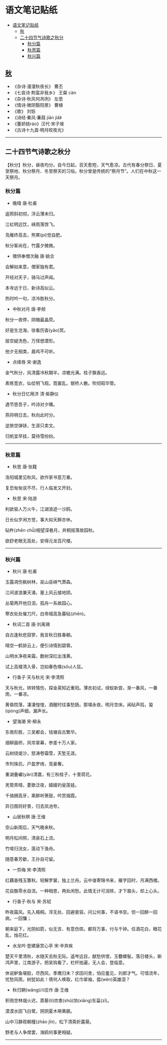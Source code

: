 # 语文笔记贴纸

- [语文笔记贴纸](#%e8%af%ad%e6%96%87%e7%ac%94%e8%ae%b0%e8%b4%b4%e7%ba%b8)
  - [秋](#%e7%a7%8b)
  - [二十四节气诗歌之秋分](#%e4%ba%8c%e5%8d%81%e5%9b%9b%e8%8a%82%e6%b0%94%e8%af%97%e6%ad%8c%e4%b9%8b%e7%a7%8b%e5%88%86)
    - [秋分篇](#%e7%a7%8b%e5%88%86%e7%af%87)
    - [秋思篇](#%e7%a7%8b%e6%80%9d%e7%af%87)
    - [秋兴篇](#%e7%a7%8b%e5%85%b4%e7%af%87)

## [秋](../four-seasons)

- 《杂诗·漫漫秋夜长》 曹丕
- 《七哀诗·荆蛮非我乡》 王粲 càn
- 《杂诗·秋风何冽冽》 左思
- 《情诗·微阴翳阳景》 曹植
- 《歌》 刘铄
- 《诗经·秦风·蒹葭 jiān jiā》
- 《董娇娆ráo》汉代·宋子侯
- 《古诗十九首·明月皎夜光》

---

## 二十四节气诗歌之秋分

【秋分】秋分，昼夜均分。自今日起，百天愈短，天气愈凉。古代有春分祭日、夏至祭地、秋分祭月、冬至祭天的习俗。秋分曾是传统的“祭月节”。人们在中秋这一天祭月。

### 秋分篇

- 晚晴 唐·杜甫

返照斜初彻，浮云薄未归。

江虹明远饮，峡雨落馀飞。

凫雁终高去，熊罴(pí)觉自肥。

秋分客尚在，竹露夕微微。

- 赠供奉僧次融 唐·姚合

会解如来意，僧家独有君。

开经对天子，骑马过声闻。

本寺远于日，新诗高似云。

热时吟一句，凉冷胜秋分。

- 中秋对月 唐·李频

秋分一夜停，阴魄最晶荧。

好是生沧海，徐看历杳(yǎo)冥。

层空疑洗色，万怪想潜形。

他夕无相类，晨鸡不可听。

- 点绛唇 宋·谢逸

金气秋分，风清露冷秋期半。凉蟾光满。桂子飘香远。

素练宽衣，仙仗明飞观。霓裳乱。银桥人散。吹彻昭华管。

- 秋分日忆用济 清·紫静仪
  
遇节思吾子，吟诗对夕曛。

燕将明日去，秋向此时分。

逆旅空弹铗，生涯只卖文。

归帆宜早挂，莫待雪纷纷。

---

### 秋思篇

- 秋思 唐·张籍

洛阳城里见秋风，欲作家书意万重。

复恐匆匆说不尽，行人临发又开封。

- 秋思 宋·陆游

利欲驱人万火牛，江湖浪迹一沙鸥。

日长似岁闲方觉，事大如天醉亦休。

砧杵(zhēn chǚ)相望深巷月，井桐摇落故园秋。

欲舒老眼无高处，安得元龙百尺楼。

---

### 秋兴篇

- 秋兴 唐·杜甫

玉露凋伤枫树林，巫山巫峡气萧森。

江间波浪兼天涌，塞上风云接地阴。

丛菊两开他日泪，孤舟一系故园心。

寒衣处处催刀尺，白帝城高急暮砧(zhēn)。

- 秋词二首 唐·刘禹锡

自古逢秋悲寂寥，我言秋日胜春朝。

晴空一鹤排云上，便引诗情到碧霄。

山明水净夜来霜，数树深红出浅黄。

试上高楼清入骨，岂如春色嗾(sǒu)人狂。

- 行香子·天与秋光 宋·李清照

天与秋光，转转情伤，探金英知近重阳。薄衣初试，绿蚁新尝，渐一番风，一番雨，一番凉。

黄昏院落，凄凄惶惶，酒醒时往事愁肠。那堪永夜，明月空床。闻砧声捣，蛩(qióng)声细，漏声长。

- 望海潮 宋·柳永

东南形胜，三吴都会，钱塘自古繁华。

烟柳画桥，风帘翠幕，参差十万人家。

云树绕堤沙，怒涛卷霜雪，天堑无涯。

市列珠玑，户盈罗绮，竞豪奢。

重湖叠巘(yǎn)清嘉，有三秋桂子，十里荷花。

羌管弄晴，菱歌泛夜，嬉嬉钓叟莲娃。

千骑拥高牙，乘醉听箫鼓，吟赏烟霞。

异日图将好景，归去凤池夸。

- 山居秋暝 唐·王维

空山新雨后，天气晚来秋。

明月松间照，清泉石上流。

竹喧归浣女，莲动下渔舟。

随意春芳歇，王孙自可留。

- 一剪梅 宋·李清照

红藕香残玉簟秋。轻解罗裳，独上兰舟。云中谁寄锦书来，雁字回时，月满西楼。

花自飘零水自流。一种相思，两处闲愁。此情无计可消除，才下眉头，却上心头。

- 行香子·秋与 宋·苏轼

昨夜霜风。先入梧桐。浑无处、回避衰容。问公何事，不语书空。但一回醉一回病，一回慵；

朝来庭下，光阴如箭，似无言、有意伤侬。都将万事，付与千钟。任酒花白，眼花乱，烛花红。

- 水龙吟·登建康赏心亭 宋·辛弃疾

楚天千里清秋，水随天去秋无际。遥岑远目，献愁供恨，玉簪螺髻。落日楼头，断鸿声里，江南游子。把吴钩看了，栏杆拍遍，无人会，登临意。

休说鲈鱼堪脍，尽西风，季鹰归未？求田问舍，怕应羞见，刘郎才气。可惜流年，忧愁风雨，树犹如此！倩何人唤取，红巾翠袖，揾(wèn)英雄泪？

- 秋归辋(wǎng)川庄作 唐·王维

积雨空林烟火迟，蒸藜(lí)炊黍(shǔ)饷(xiǎng)东菑(zī)。

漠漠水田飞白鹭，阴阴夏木啭黄鹂。

山中习静观朝槿(zhāo jǐn)，松下清斋折露葵。

野老与人争席罢，海鸥何事更相疑。

---
